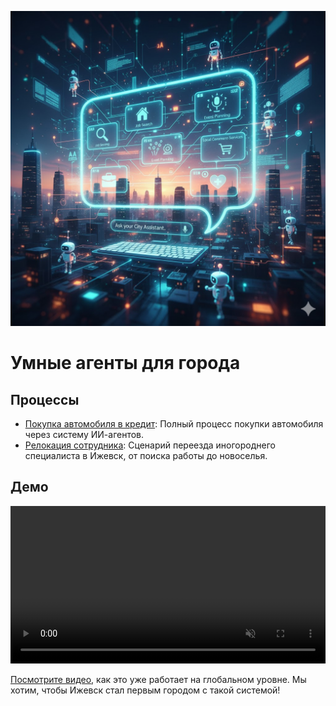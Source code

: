 ![smartcityagents](./images/hero.jpg)

# Умные агенты для города

## Процессы

*   [Покупка автомобиля в кредит](./diagrams/autoloan.md): Полный процесс покупки автомобиля через систему ИИ-агентов.
*   [Релокация сотрудника](./diagrams/hirerelocation.md): Сценарий переезда иногороднего специалиста в Ижевск, от поиска работы до новоселья.

## Демо

<video src="./video/demo.mp4" width="100%" controls autoplay muted loop></video>

[Посмотрите видео](./video/demo.mp4), как это уже работает на глобальном уровне. Мы хотим, чтобы Ижевск стал первым городом с такой системой!
